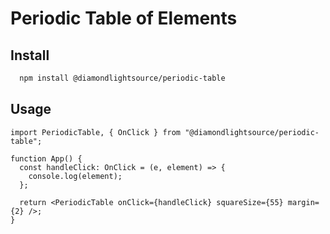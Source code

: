 # Periodic Table of Elements

## Install

```sh
  npm install @diamondlightsource/periodic-table
```

## Usage

```tsx
import PeriodicTable, { OnClick } from "@diamondlightsource/periodic-table";

function App() {
  const handleClick: OnClick = (e, element) => {
    console.log(element);
  };

  return <PeriodicTable onClick={handleClick} squareSize={55} margin={2} />;
}
```
